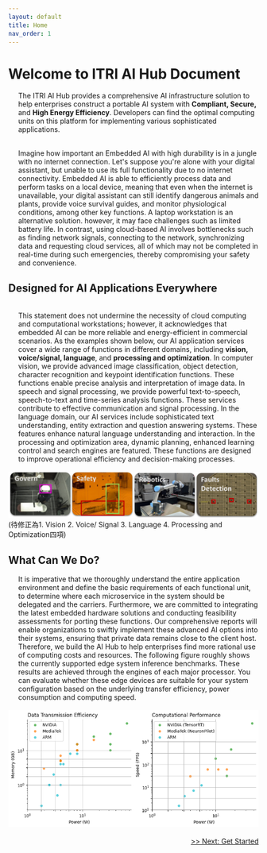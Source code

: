 ```yaml
---
layout: default
title: Home
nav_order: 1
---
```


# Welcome to ITRI AI Hub Document

<p>
<div style="margin-left: 20px;">
The ITRI AI Hub provides a comprehensive AI infrastructure solution to help enterprises construct a portable AI system with <b>Compliant, Secure,</b> and <b>High Energy Efficiency</b>. Developers can find the optimal computing units on this platform for implementing various sophisticated applications.
</div>
</p>

<div style="margin-left: 20px;">
<br>Imagine how important an Embedded AI with high durability is in a jungle with no internet connection. Let's suppose you're alone with your digital assistant, but unable to use its full functionality due to no internet connectivity. Embedded AI is able to efficiently process data and perform tasks on a local device, meaning that even when the internet is unavailable, your digital assistant can still identify dangerous animals and plants, provide voice survival guides, and monitor physiological conditions, among other key functions. A laptop workstation is an alternative solution. however, it may face challenges such as limited battery life. In contrast, using cloud-based AI involves bottlenecks such as finding network signals, connecting to the network, synchronizing data and requesting cloud services, all of which may not be completed in real-time during such emergencies, thereby compromising your safety and convenience.
</div>

## **Designed for AI Applications Everywhere**

<div style="margin-left: 20px;">
<br>This statement does not undermine the necessity of cloud computing and computational workstations; however, it acknowledges that embedded AI can be more reliable and energy-efficient in commercial scenarios. As the examples shown below, our AI application services cover a wide range of functions in different domains, including <b>vision, voice/signal, language</b>, and <b>processing and optimization</b>. In computer vision, we provide advanced image classification, object detection, character recognition and keypoint identification functions. These functions enable precise analysis and interpretation of image data. In speech and signal processing, we provide powerful text-to-speech, speech-to-text and time-series analysis functions. These services contribute to effective communication and signal processing. In the language domain, our AI services include sophisticated text understanding, entity extraction and question answering systems. These features enhance natural language understanding and interaction. In the processing and optimization area, dynamic planning, enhanced learning control and search engines are featured. These functions are designed to improve operational efficiency and decision-making processes.
</div><br>

<div align="center"><img src="./assets/images/tasks.png" width="720"/></div>
(待修正為1. Vision 2. Voice/ Signal 3. Language 4. Processing and Optimization四項)

## **What Can We Do?**

<div style="margin-left: 20px;">
It is imperative that we thoroughly understand the entire application environment and define the basic requirements of each functional unit, to determine where each microservice in the system should be delegated and the carriers. Furthermore, we are committed to integrating the latest embedded hardware solutions and conducting feasibility assessments for porting these functions. Our comprehensive reports will enable organizations to swiftly implement these advanced AI options into their systems, ensuring that private data remains close to the client host. Therefore, we build the AI Hub to help enterprises find more rational use of computing costs and resources. The following figure roughly shows the currently supported edge system inference benchmarks. These results are achieved through the engines of each major processor. You can evaluate whether these edge devices are suitable for your system configuration based on the underlying transfer efficiency, power consumption and computing speed.
</div><br>

<div align="center"><img src="./assets/images/metric.png" width="720"/></div>
<br>
<div align="right"><a href="https://r300-ai.github.io/ITRI-AI-Hub/docs/pages/get-started.html"> >> Next: Get Started</a></div>
